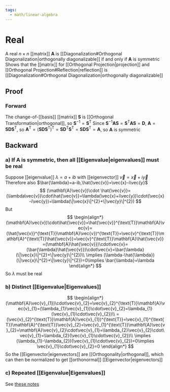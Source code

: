 ```yaml
---
tags:
  - math/linear-algebra
---
```

# Real
A real $n\times n$ [[matrix]] $\mathbf{A}$ is [[Diagonalization#Orthogonal Diagonalization|orthogonally diagonalizable]] if and only if $\mathbf{A}$ is symmetric
Shows that the [[matrix]] for [[Orthogonal Projection|projection]] and [[Orthogonal Projection#Reflection|reflection]] is [[Diagonalization#Orthogonal Diagonalization|orthogonally diagonalizable]]
## Proof
### Forward
The change-of-[[basis]] [[matrix]] $\mathbf{S}$ is [[Orthogonal Transformation|orthogonal]], so $\mathbf{S}^{-1}=\mathbf{S}^{\text{T}}$
Since $\mathbf{S}^{-1}\mathbf{AS}=\mathbf{S}^{\text{T}}\mathbf{AS}=\mathbf{D}$, $\mathbf{A}=\mathbf{SDS}^{\text{T}}$, so $\mathbf{A}^{\text{T}}=(\mathbf{SDS}^{\text{T}})^{\text{T}}=\mathbf{SD}^{\text{T}}\mathbf{S}^{\text{T}}=\mathbf{SDS}^{\text{T}}=\mathbf{A}$, so $\mathbf{A}$ is symmetric
## Backward
### a) If $\mathbf{A}$ is symmetric, then all [[Eigenvalue|eigenvalues]] must be real
Suppose [[eigenvalue]] $\lambda=a+ib$ with [[eigenvector]] $\vec{v}=\vec{x}+i\vec{y}$
Therefore also $\bar{\lambda}=a-ib,\hat{\vec{v}}=\vec{x}-i\vec{y}$
$$
(\mathbf{A}\vec{v})\cdot \hat{\vec{v}}=(\lambda\vec{v})\cdot\hat{\vec{v}}=\lambda(\vec{x}+i\vec{y})\cdot(\vec{x}-i\vec{y})=\lambda(\|\vec{x}\|^{2}+\|\vec{y}\|^{2})
$$
But
$$
\begin{align*}
(\mathbf{A}\vec{v})\cdot\hat{\vec{v}}=\hat{\vec{v}}^{\text{T}}\mathbf{A}\vec{v}=(\hat{\vec{v}}^{\text{T}}\mathbf{A}\vec{v})^{\text{T}}=\vec{v}^{\text{T}}\mathbf{A}^{\text{T}}\hat{\vec{v}}=\vec{v}^{\text{T}}\mathbf{A}\hat{\vec{v}}=(\mathbf{A}\hat{\vec{v}})\cdot\vec{v}=(\bar{\lambda}\hat{\vec{v}})\cdot\vec{v}=\bar{\lambda}(\|\vec{x}\|^{2}+\|\vec{y}\|^{2})\\
\implies (\lambda-\hat{\lambda})(\|\vec{x}\|^{2}+\|\vec{y}\|^{2})=0\implies \bar{\lambda}=\lambda
\end{align*}
$$
So $\lambda$ must be real
### b) Distinct [[Eigenvalue|Eigenvalues]]
$$
\begin{align*}
(\mathbf{A}\vec{v}_{1})\cdot\vec{v}_{2}=\vec{v}_{2}^{\text{T}}\mathbf{A}\vec{v}_{1}=(\lambda_{1}\vec{v}_{1})\cdot\vec{v}_{2}=\lambda_{1}(\vec{v}_{1}\cdot\vec{v}_{2})\\
=(\vec{v}_{2}^{\text{T}}\mathbf{A}\vec{v}_{1})^{\text{T}}=\vec{v}_{1}^{\text{T}}\mathbf{A}^{\text{T}}\vec{v}_{2}=\vec{v}_{1}^{\text{T}}\mathbf{A}\vec{v}_{2}=\mathbf{A}\vec{v}_{2}\cdot\vec{v}_{1}=\lambda_{2}\vec{v}_{2}\cdot\vec{v}_{1}=\lambda_{2}(\vec{v}_{1}\cdot\vec{v}_{2})\\
\implies (\lambda_{1}-\lambda_{2})(\vec{v}_{1}\cdot\vec{v}_{2})=0\implies \vec{v}_{1}\cdot\vec{v}_{2}=0
\end{align*}
$$
So the [[Eigenvector|eigenvectors]] are [[Orthogonality|orthogonal]], which can then be normalized to get [[orthonormal]] [[Eigenvector|eigenvectors]]
### c) Repeated [[Eigenvalue|Eigenvalues]]
See [these notes](http://math.rwinters.com/linearalgebra/Lecture11.pdf)